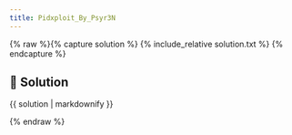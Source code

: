 ```yaml
---
title: Pidxploit_By_Psyr3N
---
```


{% raw %}{% capture solution %}
{% include_relative solution.txt %}
{% endcapture %}

## 📝 Solution

{{ solution | markdownify }}

{% endraw %}
